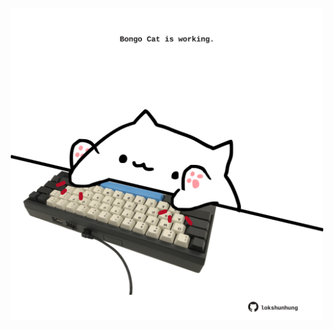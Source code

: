 <!-- built at 11/08/2024, 23:00:35 UTC -->
<p align="center">
  <img width="500" height="500" src="./ReadmeImage.svg">
</p>
